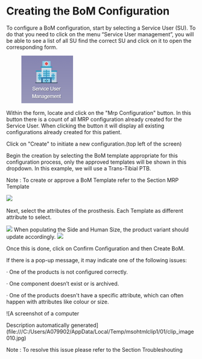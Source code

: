 # Creating the BoM Configuration

To configure a BoM configuration, start by selecting a Service User (SU). To do that you need to click on the menu “Service User management”, you will be able to see a list of all SU find the correct SU and click on it to open the corresponding form.

<figure><img src="../../.gitbook/assets/image (9).png" alt=""><figcaption></figcaption></figure>

Within the form, locate and click on the "Mrp Configuration" button. In this button there is a count of all MRP configuration already created for the Service User. When clicking the button it will display all existing configurations already created for this patient.

Click on "Create" to initiate a new configuration.(top left of the screen)

Begin the creation by selecting the BoM template appropriate for this configuration process, only the approved templates will be shown in this dropdown. In this example, we will use a Trans-Tibial PTB.

Note : To create or approve a BoM Template refer to the Section MRP Template

![](file:///C:/Users/A079902/AppData/Local/Temp/msohtmlclip1/01/clip_image004.jpg)

Next, select the attributes of the prosthesis. Each Template as different attribute to select.

![](file:///C:/Users/A079902/AppData/Local/Temp/msohtmlclip1/01/clip_image006.jpg) When populating the Side and Human Size, the product variant should update accordingly. ![](file:///C:/Users/A079902/AppData/Local/Temp/msohtmlclip1/01/clip_image008.jpg)

Once this is done, click on Confirm Configuration and then Create BoM.

If there is a pop-up message, it may indicate one of the following issues:

·       One of the products is not configured correctly.

·       One component doesn’t exist or is archived.

·       One of the products doesn't have a specific attribute, which can often happen with attributes like colour or size.

![A screenshot of a computer

Description automatically generated](file:///C:/Users/A079902/AppData/Local/Temp/msohtmlclip1/01/clip_image010.jpg)

Note : To resolve this issue please refer to the Section Troubleshouting
